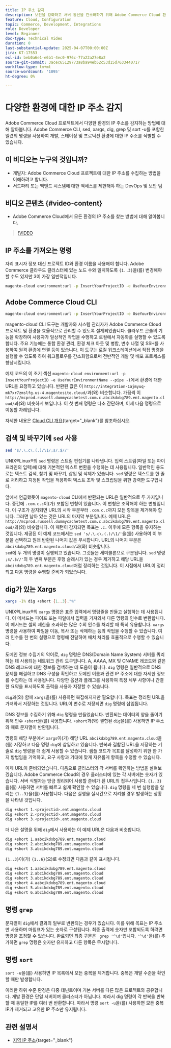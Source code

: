 ```yaml
---
title: IP 주소 감지
description: 보안을 강화하고 서버 통신을 간소화하기 위해 Adobe Commerce Cloud 환경의 IP 주소를 감지하는 방법을 알아봅니다
feature: Cloud, Configuration
topic: Commerce, Development, Integrations
role: Developer
level: Beginner
doc-type: Technical Video
duration: 0
last-substantial-update: 2025-04-07T00:00:00Z
jira: KT-17553
exl-id: beb0a6e1-e6b1-4ec0-976c-77a22a27e8a2
source-git-commit: 3acec65129773a8ba94eb52c53d15d7633440717
workflow-type: tm+mt
source-wordcount: '1095'
ht-degree: 0%

---
```


# 다양한 환경에 대한 IP 주소 감지

Adobe Commerce Cloud 프로젝트에서 다양한 환경의 IP 주소를 감지하는 방법에 대해 알아봅니다. Adobe Commerce CLI, sed, xargs, dig, grep 및 sort -u를 포함한 일련의 명령을 사용하여 개발, 스테이징 및 프로덕션 환경에 대한 IP 주소를 식별할 수 있습니다.

## 이 비디오는 누구의 것입니까?

* 개발자: Adobe Commerce Cloud 프로젝트에 대한 IP 주소를 수집하는 방법을 이해하려고 합니다.
* 서드파티 또는 백엔드 시스템에 대한 액세스를 제한해야 하는 DevOps 및 보안 팀

## 비디오 콘텐츠 {#video-content}

* Adobe Commerce Cloud에서 모든 환경의 IP 주소를 찾는 방법에 대해 알아봅니다.

>[!VIDEO](https://video.tv.adobe.com/v/3457493/?learn=on)

## IP 주소를 가져오는 명령

자리 표시자 정보 대신 프로젝트 ID와 환경 이름을 사용해야 합니다.  Adobe Commerce 클라우드 클러스터에 있는 노드 수와 일치하도록 `{1..3}`을(를) 변경해야 할 수도 있지만 3이 가장 일반적입니다.

```bash
magento-cloud environment:url -p InsertYourProjectID -e UseYourEnvironmentName --pipe -1 | sed 's/.\.c\.(.)/\1/;s/.$//' | xargs -I% dig +short {1..3}."%" | grep '^\d' | sort -u
```

## Adobe Commerce Cloud CLI

```bash
magento-cloud environment:url -p InsertYourProjectID -e UseYourEnvironmentName --pipe -1
```

magento-cloud CLI 도구는 개발자와 시스템 관리자가 Adobe Commerce Cloud 프로젝트 및 환경을 효율적으로 관리할 수 있도록 설계되었습니다. 클라우드 콘솔의 기능을 확장하여 사용자가 일상적인 작업을 수행하고 로컬에서 자동화를 실행할 수 있도록 합니다. 주요 기능에는 통합 환경 관리, 환경 체크 아웃 및 병합, 변수 나열 및 SSH를 사용하여 원격 환경에 연결 등이 있습니다. 이 도구는 로컬 워크스테이션에서 직접 명령을 실행할 수 있도록 하여 워크플로우를 간소화함으로써 전반적인 개발 및 배포 프로세스를 향상시킵니다.

예제 코드의 이 초기 섹션 `magento-cloud environment:url -p InsertYourProjectID -e UseYourEnvironmentName --pipe -1`에서 환경에 대한 URL을 요청하고 있습니다. 반환된 값은 이 `http://integration-1ajmyuq-mk7xr7zmslfg.us-4.magentosite.cloud/`과(와) 비슷합니다. 가끔씩 이 `http://mcprod.russell.dummycachetest.com.c.abcikdxbg789.ent.magento.cloud/`과(와) 비슷하게 보입니다.  이 첫 번째 명령은 다소 간단하며, 이제 다음 명령으로 이동할 차례입니다.

자세한 내용은 [Cloud CLI 개요](https://experienceleague.adobe.com/ko/docs/commerce-on-cloud/user-guide/dev-tools/cloud-cli/cloud-cli-overview){target="_blank"}를 참조하십시오.

## 검색 및 바꾸기에 `sed` 사용

```bash
sed 's/.\.c\.(.)/\1/;s/.$//'
```

UNIX®Linux®의 `sed` 명령은 스트림 편집기를 나타냅니다. 입력 스트림(파일 또는 파이프라인의 입력)에 대해 기본적인 텍스트 변환을 수행하는 데 사용됩니다. 일반적인 용도로는 텍스트 검색, 찾기 및 바꾸기, 삽입 및 삭제가 있습니다. `sed` 명령은 텍스트를 한 줄로 처리하고 지정된 작업을 적용하여 텍스트 조작 및 스크립팅을 위한 강력한 도구입니다.

앞에서 언급했듯이 `magento-cloud` CLI에서 반환되는 URL은 일반적으로 두 가지입니다. 중간에 `.com.c.c`이(가) 포함된 변형이 있습니다. 이 변형은 조작해야 하는 변형입니다. 이 구조가 감지되면 URL의 시작 부분부터 `.com.c.c`까지 모든 항목을 제거해야 합니다.  그러면 남아 있는 것은 URL의 마지막 부분입니다. 예제 URL은 `http://mcprod.russell.dummycachetest.com.c.abcikdxbg789.ent.magento.cloud/`과(와) 비슷합니다.  이 패턴이 감지되면 목표는 `.c.` 이후에 모든 항목을 유지하는 것입니다.  제공된 이 예제 코드에서는 `sed 's/.\.c\.(.)/\1/'`을(를) 사용하여 이 부분을 선택하고 원래 반환된 나머지 값은 무시합니다. URL의 나머지 부분은 `abcikdxbg789.ent.magento.cloud/`과(와) 비슷합니다.\
`sed`에 두 개의 명령이 실행되고 있습니다. 그것들은 세미콜론으로 구분됩니다. `sed` 명령 `;s/.$//'`의 두 번째 부분은 후행 슬래시가 있는 경우 제거하고 해당 URL을 `abcikdxbg789.ent.magento.cloud`처럼 정리하는 것입니다.  이 시점에서 URL이 정리되고 다음 명령을 수행할 준비가 되었습니다.

## dig가 있는 Xargs

```bash
xargs -I% dig +short {1..3}."%"
```

UNIX®Linux®의 `xargs` 명령은 표준 입력에서 명령줄을 만들고 실행하는 데 사용됩니다. 이 메서드는 파이프 또는 파일에서 입력을 가져와서 다른 명령의 인수로 변환합니다. 이 메서드는 셸의 제한을 초과하는 많은 수의 인수를 처리할 때 특히 유용합니다. `xargs` 명령을 사용하여 파일을 이동, 복사 또는 삭제하는 등의 작업을 수행할 수 있습니다. 여러 인수를 한 번의 실행으로 명령에 전달하여 배치 처리를 효율적으로 수행할 수 있습니다.

도메인 정보 수집기의 약어로, `dig` 명령은 DNS(Domain Name System) 서버를 쿼리하는 데 사용되는 네트워크 관리 도구입니다. A, AAAA, MX 및 CNAME 레코드와 같은 DNS 레코드에 대한 정보를 검색하는 데 도움이 됩니다. `dig` 명령은 일반적으로 DNS 문제를 해결하고 DNS 구성을 확인하고 도메인 이름과 관련 IP 주소에 대한 자세한 정보를 수집하는 데 사용됩니다. 다양한 옵션과 플래그를 사용하여 특정 세부 사항이나 간결한 요약을 표시하도록 출력을 사용자 지정할 수 있습니다.

`dig`과(와) 함께 `xargs`을(를) 사용하면 복잡해지지만 필요합니다. 목표는 정리된 URL을 가져와서 저장하는 것입니다.  URL이 변수로 저장되면 `dig` 명령에 삽입됩니다.

DNS 정보를 수집하기 위해 `dig` 명령을 만들었습니다. 반환되는 데이터의 양을 줄이기 위해 인수 `+short`을(를) 사용합니다. `+short`과(와) 결합된 `dig`을(를) 사용하면 IP 주소와 때로 문자열이 반환됩니다.

명령의 해당 부분에서 `xargs`이(가) 해당 URL `abcikdxbg789.ent.magento.cloud`을(를) 저장하고 다음 명령 `dig`에 삽입하고 있습니다. 반복과 결합된 URL을 저장하는 기술로 `dig` 명령을 더 쉽게 사용할 수 있습니다. 샘플 코드가 목표를 달성하기 위한 한 가지 방법임을 기억하고, 요구 사항과 기대에 맞게 자유롭게 항목을 수정할 수 있습니다.

이제 URL이 준비되었습니다. 다음으로 클러스터의 각 서버를 확인하는 방법을 살펴보겠습니다. Adobe Commerce Cloud의 경우 클러스터에 있는 각 서버에는 숫자가 있습니다. 서버 식별자는 방금 정리되어 사용할 준비가 된 URL의 접두사입니다. `{1..3}`을(를) 사용하면 서버를 빠르고 쉽게 확인할 수 있습니다. `dig` 명령을 세 번 실행함을 알리는 `{1..3}`을(를) 사용합니다. 다음은 실행을 실시간으로 지켜볼 경우 발생하는 상황을 나타낸 것입니다.

```bash
dig +short 1.<projectid>.ent.magento.cloud
dig +short 2.<projectid>.ent.magento.cloud
dig +short 3.<projectid>.ent.magento.cloud
```

더 나은 설명을 위해 `dig`에서 사용하는 이 예제 URL은 다음과 비슷합니다.

```bash
dig +short 1.aabcikdxbg789.ent.magento.cloud
dig +short 2.abcikdxbg789.ent.magento.cloud
dig +short 3.abcikdxbg789.ent.magento.cloud
```

`{1..3}`이(가) `{1..6}`(으)로 수정되면 다음과 같이 표시됩니다.

```bash
dig +short 1.aabcikdxbg789.ent.magento.cloud
dig +short 2.abcikdxbg789.ent.magento.cloud
dig +short 3.abcikdxbg789.ent.magento.cloud
dig +short 4.aabcikdxbg789.ent.magento.cloud
dig +short 5.abcikdxbg789.ent.magento.cloud
dig +short 6.abcikdxbg789.ent.magento.cloud
```

## 명령 `grep`

문자열이 `dig`에서 결과의 일부로 반환되는 경우가 있습니다. 이를 위해 목표는 IP 주소만 사용하며 마침표가 있는 숫자로 구성됩니다. 최종 출력에 숫자만 포함되도록 하려면 명령을 조정할 수 있습니다. 완료되면 최종 구문은 ` grep '^\d'`입니다.  `'^\d'`을(를) 추가하면 `grep` 명령은 숫자만 유지하고 다른 항목은 무시합니다.

## 명령 `sort`

`sort -u`을(를) 사용하면 IP 목록에서 모든 중복을 제거합니다. 중복은 개발 수준을 확인할 때만 발생합니다.

이러한 하위 수준 환경은 다중 테넌트이며 기본 서버를 다른 많은 프로젝트와 공유합니다. 개발 환경은 단일 서버이며 클러스터가 아닙니다. 따라서 dig 명령이 각 반복을 반복할 때 동일한 IP를 여러 번 반환합니다. 따라서 명령 `sort -u`을(를) 사용하면 모든 중복 IP가 제거되고 고유한 IP 주소만 유지됩니다.



## 관련 설명서

* [지역 IP 주소](https://experienceleague.adobe.com/en/docs/commerce-on-cloud/user-guide/project/regional-ip-addresses|https://experienceleague.adobe.com/en/docs/commerce-on-cloud/user-guide/project/regional-ip-addresses){target="_blank"}
